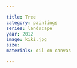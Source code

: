 ```yaml
---

title: Tree
category: paintings
series: landscape
year: 2012
image: kiki.jpg
size: 
materials: oil on canvas

---
```

